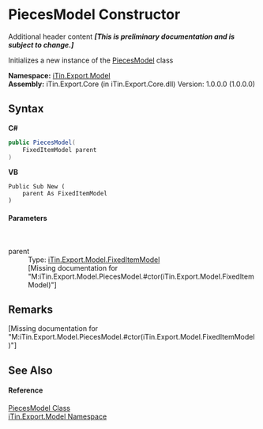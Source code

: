 # PiecesModel Constructor 
Additional header content _**\[This is preliminary documentation and is subject to change.\]**_

Initializes a new instance of the <a href="cc26cd36-7336-c8d7-a10c-62ea6560a304">PiecesModel</a> class

**Namespace:**&nbsp;<a href="ef57ffcc-e95e-b212-5a46-9aa6f5a3511f">iTin.Export.Model</a><br />**Assembly:**&nbsp;iTin.Export.Core (in iTin.Export.Core.dll) Version: 1.0.0.0 (1.0.0.0)

## Syntax

**C#**<br />
``` C#
public PiecesModel(
	FixedItemModel parent
)
```

**VB**<br />
``` VB
Public Sub New ( 
	parent As FixedItemModel
)
```


#### Parameters
&nbsp;<dl><dt>parent</dt><dd>Type: <a href="bb73ebda-8ef9-06b7-7a9e-53204c5cac11">iTin.Export.Model.FixedItemModel</a><br />\[Missing <param name="parent"/> documentation for "M:iTin.Export.Model.PiecesModel.#ctor(iTin.Export.Model.FixedItemModel)"\]</dd></dl>

## Remarks
\[Missing <remarks> documentation for "M:iTin.Export.Model.PiecesModel.#ctor(iTin.Export.Model.FixedItemModel)"\]

## See Also


#### Reference
<a href="cc26cd36-7336-c8d7-a10c-62ea6560a304">PiecesModel Class</a><br /><a href="ef57ffcc-e95e-b212-5a46-9aa6f5a3511f">iTin.Export.Model Namespace</a><br />